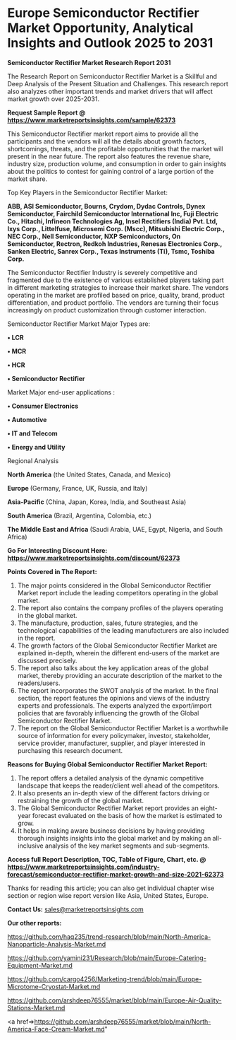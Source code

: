 # Europe Semiconductor Rectifier Market Opportunity, Analytical Insights and Outlook 2025 to 2031

<strong>Semiconductor Rectifier Market Research Report 2031</strong>

The Research Report on Semiconductor Rectifier Market is a Skillful and Deep Analysis of the Present Situation and Challenges. This research report also analyzes other important trends and market drivers that will affect market growth over 2025-2031.

<strong>Request Sample Report @ <a href=https://www.marketreportsinsights.com/sample/62373>https://www.marketreportsinsights.com/sample/62373</a></strong>

This Semiconductor Rectifier market report aims to provide all the participants and the vendors will all the details about growth factors, shortcomings, threats, and the profitable opportunities that the market will present in the near future. The report also features the revenue share, industry size, production volume, and consumption in order to gain insights about the politics to contest for gaining control of a large portion of the market share.

Top Key Players in the Semiconductor Rectifier Market:

<strong>ABB, ASI Semiconductor, Bourns, Crydom, Dydac Controls, Dynex Semiconductor, Fairchild Semiconductor International Inc, Fuji Electric Co., Hitachi, Infineon Technologies Ag, Insel Rectifiers (India) Pvt. Ltd, Ixys Corp., Littelfuse, Microsemi Corp. (Mscc), Mitsubishi Electric Corp., NEC Corp., Nell Semiconductor, NXP Semiconductors, On Semiconductor, Rectron, Redkoh Industries, Renesas Electronics Corp., Sanken Electric, Sanrex Corp., Texas Instruments (Ti), Tsmc, Toshiba Corp.</strong>

The Semiconductor Rectifier Industry is severely competitive and fragmented due to the existence of various established players taking part in different marketing strategies to increase their market share. The vendors operating in the market are profiled based on price, quality, brand, product differentiation, and product portfolio. The vendors are turning their focus increasingly on product customization through customer interaction.

Semiconductor Rectifier Market Major Types are:

<strong>• LCR

• MCR

• HCR

• Semiconductor Rectifier</strong>

Market Major end-user applications :

<strong>• Consumer Electronics

• Automotive

• IT and Telecom

• Energy and Utility</strong>

Regional Analysis

</u><strong><b>North America</b></strong> (the United States, Canada, and Mexico)

<strong><b>Europe </b></strong>(Germany, France, UK, Russia, and Italy)

<strong><b>Asia-Pacific</b></strong> (China, Japan, Korea, India, and Southeast Asia)

<strong><b>South America</b></strong> (Brazil, Argentina, Colombia, etc.)

<strong><b>The Middle East and Africa</b></strong> (Saudi Arabia, UAE, Egypt, Nigeria, and South Africa)

<strong>Go For Interesting Discount Here: <a href=https://www.marketreportsinsights.com/discount/62373>https://www.marketreportsinsights.com/discount/62373</a></strong>

<strong>Points Covered in The Report:</strong>
<ol>
  <li>The major points considered in the Global Semiconductor Rectifier Market report include the leading competitors operating in the global market.</li>
  <li>The report also contains the company profiles of the players operating in the global market.</li>
  <li>The manufacture, production, sales, future strategies, and the technological capabilities of the leading manufacturers are also included in the report.</li>
  <li>The growth factors of the Global Semiconductor Rectifier Market are explained in-depth, wherein the different end-users of the market are discussed precisely.</li>
  <li>The report also talks about the key application areas of the global market, thereby providing an accurate description of the market to the readers/users.</li>
  <li>The report incorporates the SWOT analysis of the market. In the final section, the report features the opinions and views of the industry experts and professionals. The experts analyzed the export/import policies that are favorably influencing the growth of the Global Semiconductor Rectifier Market.</li>
  <li>The report on the Global Semiconductor Rectifier Market is a worthwhile source of information for every policymaker, investor, stakeholder, service provider, manufacturer, supplier, and player interested in purchasing this research document.</li>
</ol>
<strong>Reasons for Buying Global Semiconductor Rectifier Market Report:</strong>

<ol>
  <li>The report offers a detailed analysis of the dynamic competitive landscape that keeps the reader/client well ahead of the competitors.</li>
  <li>It also presents an in-depth view of the different factors driving or restraining the growth of the global market.</li>
  <li>The Global Semiconductor Rectifier Market report provides an eight-year forecast evaluated on the basis of how the market is estimated to grow.</li>
  <li>It helps in making aware business decisions by having providing thorough insights insights into the global market and by making an all-inclusive analysis of the key market segments and sub-segments.</li>
</ol>
<strong>Access full Report Description, TOC, Table of Figure, Chart, etc. @ <a href=https://www.marketreportsinsights.com/industry-forecast/semiconductor-rectifier-market-growth-and-size-2021-62373>https://www.marketreportsinsights.com/industry-forecast/semiconductor-rectifier-market-growth-and-size-2021-62373</a></strong>


Thanks for reading this article; you can also get individual chapter wise section or region wise report version like Asia, United States, Europe.

<strong>Contact Us:</strong>
sales@marketreportsinsights.com

<strong>Our other reports:</strong>

<a href=https://github.com/haq235/trend-research/blob/main/North-America-Nanoparticle-Analysis-Market.md>https://github.com/haq235/trend-research/blob/main/North-America-Nanoparticle-Analysis-Market.md</a>

<a href=https://github.com/yamini231/Research/blob/main/Europe-Catering-Equipment-Market.md>https://github.com/yamini231/Research/blob/main/Europe-Catering-Equipment-Market.md</a>

<a href=https://github.com/cargo4256/Marketing-trend/blob/main/Europe-Microtome-Cryostat-Market.md>https://github.com/cargo4256/Marketing-trend/blob/main/Europe-Microtome-Cryostat-Market.md</a>

<a href=https://github.com/arshdeep76555/market/blob/main/Europe-Air-Quality-Stations-Market.md>https://github.com/arshdeep76555/market/blob/main/Europe-Air-Quality-Stations-Market.md</a>

<a href=>https://github.com/arshdeep76555/market/blob/main/North-America-Face-Cream-Market.md</a>"
